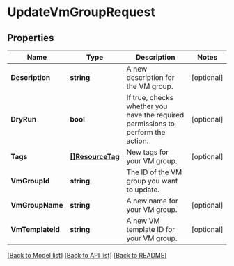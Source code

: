 # UpdateVmGroupRequest

## Properties

Name | Type | Description | Notes
------------ | ------------- | ------------- | -------------
**Description** | **string** | A new description for the VM group. | [optional] 
**DryRun** | **bool** | If true, checks whether you have the required permissions to perform the action. | [optional] 
**Tags** | [**[]ResourceTag**](ResourceTag.md) | New tags for your VM group. | [optional] 
**VmGroupId** | **string** | The ID of the VM group you want to update. | 
**VmGroupName** | **string** | A new name for your VM group. | [optional] 
**VmTemplateId** | **string** | A new VM template ID for your VM group. | [optional] 

[[Back to Model list]](../README.md#documentation-for-models) [[Back to API list]](../README.md#documentation-for-api-endpoints) [[Back to README]](../README.md)


